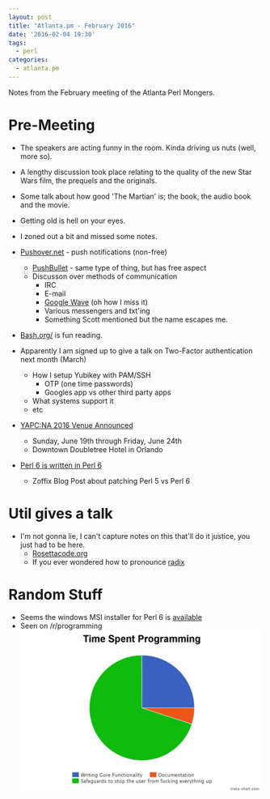 ```yaml
---
layout: post
title: "Atlanta.pm - February 2016"
date: '2016-02-04 19:30'
tags:
  - perl
categories:
  - atlanta.pm
---
```


Notes from the February meeting of the Atlanta Perl Mongers.

# Pre-Meeting
- The speakers are acting funny in the room. Kinda driving us nuts (well, more so).
- A lengthy discussion took place relating to the quality of the new Star Wars film, the prequels and the originals.
- Some talk about how good 'The Martian' is; the book, the audio book and the movie.
- Getting old is hell on your eyes.
- I zoned out a bit and missed some notes.
- [Pushover.net](https://pushover.net) - push notifications (non-free)
  - [PushBullet](https://www.pushbullet.com/) - same type of thing, but has free aspect
  - Discusson over methods of communication
    - IRC
    - E-mail
    - [Google Wave](http://incubator.apache.org/wave/) (oh how I miss it)
    - Various messengers and txt'ing
    - Something Scott mentioned but the name escapes me.

- [Bash.org/](http://bash.org/) is fun reading.

- Apparently I am signed up to give a talk on Two-Factor authentication next month (March)
  - How I setup Yubikey with PAM/SSH
    - OTP (one time passwords)
    - Googles app vs other third party apps
  - What systems support it
  - etc

- [YAPC:NA 2016 Venue Announced](www.yapcna.org/yn2015/news/1388)
  - Sunday, June 19th through Friday, June 24th
  - Downtown Doubletree Hotel in Orlando
- [Perl 6 is written in Perl 6](http://blogs.perl.org/users/zoffix_znet/2016/01/perl-6-is-written-in-perl-6.html)
  - Zoffix Blog Post about patching Perl 5 vs Perl 6

# Util gives a talk
- I'm not gonna lie, I can't capture notes on this that'll do it justice, you just had to be here.
  - [Rosettacode.org](https://rosettacode.org/wiki/Arithmetic_coding/As_a_generalized_change_of_radix#Perl_6)
  - If you ever wondered how to pronounce [radix](http://dictionary.cambridge.org/us/pronunciation/english/radix)

# Random Stuff
- Seems the windows MSI installer for Perl 6 is [available](http://rakudo.org/downloads/star/)
- Seen on /r/programming
![Time Spent Programming](assets/TimeSpentProgrammingPieChart.jpg)
